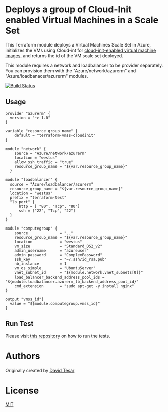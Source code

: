 Deploys a group of Cloud-Init enabled Virtual Machines in a Scale Set
==============================================================================

This Terraform module deploys a Virtual Machines Scale Set in Azure, initializes the VMs using Cloud-int for [cloud-init-enabled virtual machine images](https://docs.microsoft.com/en-us/azure/virtual-machines/linux/using-cloud-init), and returns the id of the VM scale set deployed.

This module requires a network and loadbalancer to be provider separately. You can provision them with the "Azure/network/azurerm" and "Azure/loadbanacer/azurerm" modules.

[![Build Status](https://travis-ci.org/Azure/terraform-vmss-cloudinit.svg?branch=master)](https://travis-ci.org/Azure/terraform-vmss-cloudinit)

Usage
-----

```hcl 
provider "azurerm" {
  version = "~> 1.0"
}

variable "resource_group_name" {
    default = "terraform-vmss-cloudinit"
}

module "network" {
    source = "Azure/network/azurerm"
    location = "westus"
    allow_ssh_traffic = "true"
    resource_group_name = "${var.resource_group_name}"
  }

module "loadbalancer" {
  source = "Azure/loadbalancer/azurerm"
  resource_group_name = "${var.resource_group_name}"
  location = "westus"
  prefix = "terraform-test"
  "lb_port" {
      http = [ "80", "Tcp", "80"]
      ssh = ["22", "Tcp", "22"]
  }
}

module "computegroup" { 
    source              = ".."
    resource_group_name = "${var.resource_group_name}"
    location            = "westus"
    vm_size             = "Standard_DS2_v2"
    admin_username      = "azureuser"
    admin_password      = "ComplexPassword"
    ssh_key             = "~/.ssh/id_rsa.pub"
    nb_instance         = 1
    vm_os_simple        = "UbuntuServer"
    vnet_subnet_id      = "${module.network.vnet_subnets[0]}"
    load_balancer_backend_address_pool_ids = "${module.loadbalancer.azurerm_lb_backend_address_pool_id}"
    cmd_extension       = "sudo apt-get -y install nginx"
}

output "vmss_id"{
  value = "${module.computegroup.vmss_id}"
}

```

Run Test
-----
Please visit [this repository](https://github.com/Azure/terraform-test) on how to run the tests.

Authors
=======
Originally created by [David Tesar](http://github.com/dtzar)

License
=======

[MIT](LICENSE)
